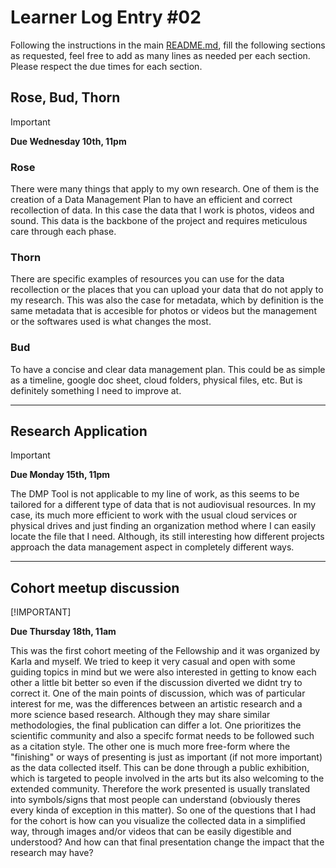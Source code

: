 # Learner Log Entry #02

Following the instructions in the main [README.md](README.md/#entries-instructions), fill the following sections as requested, feel free to add as many lines as needed per each section. Please respect the due times for each section.

## Rose, Bud, Thorn

> [!IMPORTANT]
> **Due Wednesday 10th, 11pm**

### Rose
There were many things that apply to my own research. One of them is the creation of a Data Management Plan to have an efficient and correct recollection of data. In this case the data that I work is photos, videos and sound. This data is the backbone of the project and requires meticulous care through each phase.

### Thorn
There are specific examples of resources you can use for the data recollection or the places that you can upload your data that do not apply to my research. This was also the case for metadata, which by definition is the same metadata that is accesible for photos or videos but the management or the softwares used is what changes the most. 

### Bud
To have a concise and clear data management plan. This could be as simple as a timeline, google doc sheet, cloud folders, physical files, etc. But is definitely something I need to improve at. 

---

## Research Application

> [!IMPORTANT]
> **Due Monday 15th, 11pm**

The DMP Tool is not applicable to my line of work, as this seems to be tailored for a different type of data that is not audiovisual resources. In my case, its much more efficient to work with the usual cloud services or physical drives and just finding an organization method where I can easily locate the file that I need.
Although, its still interesting how different projects approach the data management aspect in completely different ways. 

---

## Cohort meetup discussion

[!IMPORTANT]

**Due Thursday 18th, 11am**

This was the first cohort meeting of the Fellowship and it was organized by Karla and myself. We tried to keep it very casual and open with some guiding topics in mind but we were also interested in getting to know each other a little bit better so even if the discussion diverted we didnt try to correct it. One of the main points of discussion, which was of particular interest for me, was the differences between an artistic research and a more science based research. Although they may share similar methodologies, the final publication can differ a lot. One prioritizes the scientific community and also a specifc format needs to be followed such as a citation style. The other one is much more free-form where the "finishing" or ways of presenting is just as important (if not more important) as the data collected itself. This can be done through a public exhibition, which is targeted to people involved in the arts but its also welcoming to the extended community. Therefore the work presented is usually translated into symbols/signs that most people can understand (obviously theres every kinda of exception in this matter). So one of the questions that I had for the cohort is how can you visualize the collected data in a simplified way, through images and/or videos that can be easily digestible and understood? And how can that final presentation change the impact that the research may have?




